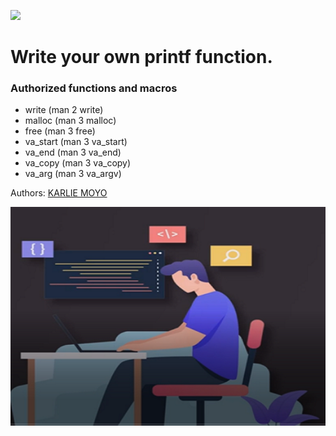 ![](https://encrypted-tbn0.gstatic.com/images?q=tbn:ANd9GcQb18zkbUefxh6MAQSOfV_9X9i2HMUVvUloLQ&usqp=CAU)
# Write your own printf function.

### Authorized functions and macros
- write (man 2 write)
- malloc (man 3 malloc)
- free (man 3 free)
- va_start (man 3 va_start)
- va_end (man 3 va_end)
- va_copy (man 3 va_copy)
- va_arg (man 3 va_argv)



Authors: [KARLIE MOYO](https://github.com/Karlie-crypto) 
         


<img alt="coding" width="784" height="350" src="https://github.com/Karlie-crypto/alx-system_engineering-devops/blob/master/new.png" />

